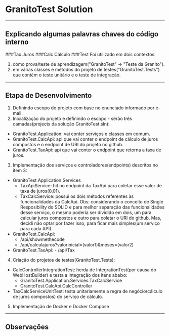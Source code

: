 # GranitoTest Solution

---

## Explicando algumas palavras chaves do código interno
###Tax
Juros
###Calc 
Cálculo
###Test
Foi utilizado em dois contextos: 
1. como prova/teste de aprendizagem("GranitoTest" -> "Teste da Granito").
2. em várias classes e métodos do projeto de testes("GranitoTest.Tests") que contém o teste unitário e o teste de integração.

---

## Etapa de Desenvolvimento
1. Definindo escopo do projeto com base no enunciado informado por e-mail.
2. Inicialização do projeto e definindo o escopo - serão três camadas(projects da solução GranitoTest.sln): 
  - GranitoTest.Application: vai conter serviços e classes em comum.
  - GranitoTest.CalcApi: api que vai conter o endpoint de cálculo de juros compostos e o endpoint de URI do projeto no github.
  - GranitoTest.TaxApi: api que vai conter o endpoint que retorna a taxa de juros.
3. Implementação dos serviços e controladores(endpoints) descritos no item 3:
  - GranitoTest.Application.Services
    - TaxApiService: hit no endpoint da TaxApi para coletar esse valor de taxa de juros(0.01).
    - TaxCalcService: possui os dois métodos referentes às funcionalidades da CalcApi.
    Obs: considerando o conceito de Single Resposibility do SOLID e para melhor separação das funcionalidades desse serviço, o mesmo poderia ser dividido em dois, um para calcular juros compostos e outro para coletar o URI do github.
    Mas, decidi não optar por fazer isso, para ficar mais simples(um serviço para cada API).
  - GranitoTest.CalcApi:
    - /api/showmethecode
    - /api/calculajuros?valorinicial=(valor1)&meses=(valor2)
   - GranitoTest.TaxApi:
    - /api/Tax
4. Criação do projetos de testes(GranitoTest.Tests):
  - CalcControllerIntegrationTest: herda de IntegrationTest(por causa do WebHostBuilder) e testa a integração dos itens abaixo:
    - GranitoTest.Application.Services.TaxCalcService
    - GranitoTest.CalcApi.CalcController
  - TaxCalcServiceUnitTest: testa unitariamente a regra de negócio(cálculo de juros compostos) do serviço de cálculo.
5. Implementação de Docker e Docker Compose

---

## Observações
